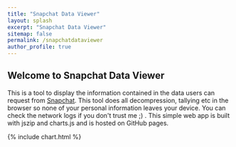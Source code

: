 ```yaml
---
title: "Snapchat Data Viewer"
layout: splash
excerpt: "Snapchat Data Viewer"
sitemap: false
permalink: /snapchatdataviewer
author_profile: true
---
```



## Welcome to Snapchat Data Viewer

This is a tool to display the information contained in the data users can request from [Snapchat](https://support.snapchat.com/en-US/a/download-my-data).
This tool does all decompression, tallying etc in the browser so none of your personal information leaves your device. You can check the network logs if you don't trust me ;) .
This simple web app is built with jszip and charts.js and is hosted on GitHub pages.


<script src="https://cdnjs.cloudflare.com/ajax/libs/moment.js/2.18.1/moment.min.js"></script>
<script src="assets/js/jszip.js"></script>
<script src="assets/js/jszip-utils.js"></script>
<script src="https://cdnjs.cloudflare.com/ajax/libs/Chart.js/2.7.2/Chart.bundle.js"></script>
<script src="https://cdnjs.cloudflare.com/ajax/libs/Chart.js/2.7.2/Chart.bundle.min.js"></script>
<script src="assets/js/charts.js"></script>


{% include chart.html %}
